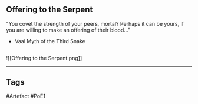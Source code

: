 ## Offering to the Serpent
"You covet the strength of your peers, mortal?
Perhaps it can be yours, if you are willing to make an offering of their blood..."
- Vaal Myth of the Third Snake
##
![[Offering to the Serpent.png]]

---
## Tags
#Artefact
#PoE1